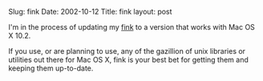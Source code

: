 Slug: fink
Date: 2002-10-12
Title: fink
layout: post

I&#39;m in the process of updating my <a href="http://fink.sourceforge.net">fink</a> to a version that works with Mac OS X 10.2.

If you use, or are planning to use, any of the gazillion of unix libraries or utilities out there for Mac OS X, fink is your best bet for getting them and keeping them up-to-date.
